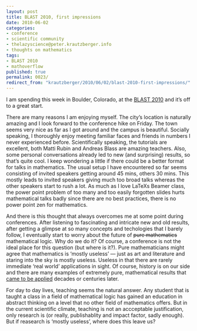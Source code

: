 ```yaml
---
layout: post
title: BLAST 2010, first impressions
date: 2010-06-02
categories:
- conference
- scientific community
- thelazyscience@peter.krautzberger.info
- thoughts on mathematics
tags:
- BLAST 2010
- mathoverflow
published: true
permalink: 0023/
redirect_from: "krautzberger/2010/06/02/blast-2010-first-impressions/"
---
```


I am spending this week in Boulder, Colorado, at the [<span class="caps">BLAST</span> 2010](http://euclid.colorado.edu/~kasterma/blast/index.php) and it’s off to a great start.

There are many reasons I am enjoying myself. The city’s location is naturally amazing and I look forward to the conference hike on Friday. The town seems very nice as far as I got around and the campus is beautiful. Socially speaking, I thoroughly enjoy meeting familiar faces and friends in numbers I never experienced before. Scientifically speaking, the tutorials are excellent, both Matti Rubin and Andreas Blass are amazing teachers. Also, some personal conversations already led to new (and surprising) results, so that’s quite cool. I keep wondering a little if there could be a better format for talks in mathematics. The usual setup I have encountered so far seems consisting of invited speakers getting around 45 mins, others 30 mins. This mostly leads to invited speakers giving much too broad talks whereas the other speakers start to rush a lot. As much as I love LaTeXs Beamer class, the power point problem of too many and too easily forgotten slides hurts mathematical talks badly since there are no best practices, there is no power point zen for mathematics.

And there is this thought that always overcomes me at some point during conferences. After listening to fascinating and intricate new and old results, after getting a glimpse at so many concepts and techologies that I barely follow, I eventually start to worry about the future of <del>pure mathematics</del> mathematical logic. Why do we do it? Of course, a conference is not the ideal place for this question (but where is it?). Pure mathematicians might agree that mathematics is ‘mostly useless’ — just as art and literature and staring into the sky is mostly useless. Useless in that there are rarely immediate ‘real world’ applications in sight. Of course, history is on our side and there are many examples of extremely pure, mathematical results that [came to be applied](http://mathoverflow.net/questions/2556/real-world-applications-of-mathematics-by-arxiv-subject-area) decades or centuries later.

For day to day lives, teaching seems the natural answer. Any student that is taught a class in a field of mathematical logic has gained an education in abstract thinking on a level that no other field of mathematics offers. But in the current scientific climate, teaching is not an accceptable justification, only research is (or really, publishablity and impact factor, sadly enough). But if reasearch is ‘mostly useless’, where does this leave us?
